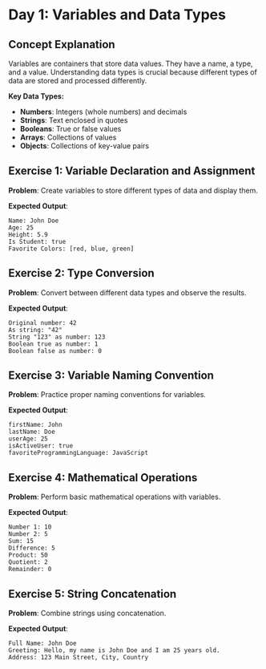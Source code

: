 # Day 1: Variables and Data Types

## Concept Explanation
Variables are containers that store data values. They have a name, a type, and a value. Understanding data types is crucial because different types of data are stored and processed differently.

**Key Data Types:**
- **Numbers**: Integers (whole numbers) and decimals
- **Strings**: Text enclosed in quotes
- **Booleans**: True or false values
- **Arrays**: Collections of values
- **Objects**: Collections of key-value pairs

## Exercise 1: Variable Declaration and Assignment

**Problem**: Create variables to store different types of data and display them.

**Expected Output**:
```
Name: John Doe
Age: 25
Height: 5.9
Is Student: true
Favorite Colors: [red, blue, green]
```

## Exercise 2: Type Conversion

**Problem**: Convert between different data types and observe the results.

**Expected Output**:
```
Original number: 42
As string: "42"
String "123" as number: 123
Boolean true as number: 1
Boolean false as number: 0
```

## Exercise 3: Variable Naming Convention

**Problem**: Practice proper naming conventions for variables.

**Expected Output**:
```
firstName: John
lastName: Doe
userAge: 25
isActiveUser: true
favoriteProgrammingLanguage: JavaScript
```

## Exercise 4: Mathematical Operations

**Problem**: Perform basic mathematical operations with variables.

**Expected Output**:
```
Number 1: 10
Number 2: 5
Sum: 15
Difference: 5
Product: 50
Quotient: 2
Remainder: 0
```

## Exercise 5: String Concatenation

**Problem**: Combine strings using concatenation.

**Expected Output**:
```
Full Name: John Doe
Greeting: Hello, my name is John Doe and I am 25 years old.
Address: 123 Main Street, City, Country
```
